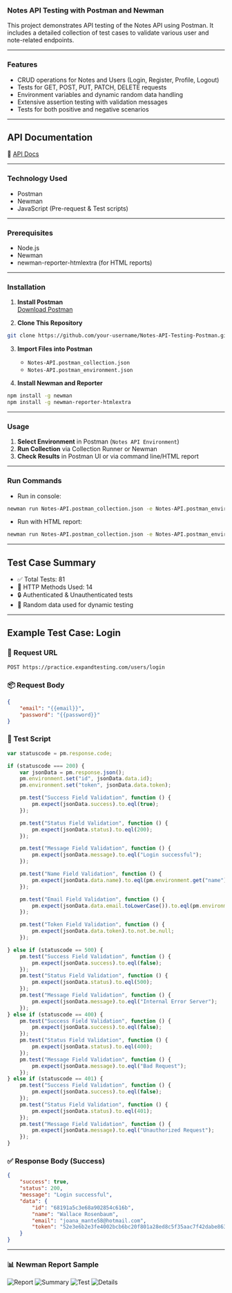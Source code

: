 ### **Notes API Testing with Postman and Newman**

This project demonstrates API testing of the Notes API using Postman. It includes a detailed collection of test cases to validate various user and note-related endpoints.

---

### **Features**

- CRUD operations for Notes and Users (Login, Register, Profile, Logout)
- Tests for GET, POST, PUT, PATCH, DELETE requests
- Environment variables and dynamic random data handling
- Extensive assertion testing with validation messages
- Tests for both positive and negative scenarios

---

## **API Documentation**  
🔗 [API Docs](https://practice.expandtesting.com/notes/api/api-docs/)

---

### **Technology Used**

- Postman  
- Newman  
- JavaScript (Pre-request & Test scripts)

---

### **Prerequisites**

- Node.js  
- Newman  
- newman-reporter-htmlextra (for HTML reports)

---

### **Installation**

1. **Install Postman**  
   [Download Postman](https://www.postman.com/downloads/)

2. **Clone This Repository**
```bash
git clone https://github.com/your-username/Notes-API-Testing-Postman.git
```

3. **Import Files into Postman**
   - `Notes-API.postman_collection.json`
   - `Notes-API.postman_environment.json`

4. **Install Newman and Reporter**
```bash
npm install -g newman
npm install -g newman-reporter-htmlextra
```

---

### **Usage**

1. **Select Environment** in Postman (`Notes API Environment`)
2. **Run Collection** via Collection Runner or Newman
3. **Check Results** in Postman UI or via command line/HTML report

---

### **Run Commands**

- Run in console:
```bash
newman run Notes-API.postman_collection.json -e Notes-API.postman_environment.json
```

- Run with HTML report:
```bash
newman run Notes-API.postman_collection.json -e Notes-API.postman_environment.json -r cli,htmlextra
```

---

## **Test Case Summary**

- ✅ Total Tests: 81  
- 🔁 HTTP Methods Used: 14  
- 🔒 Authenticated & Unauthenticated tests  
- 🎲 Random data used for dynamic testing

---

## **Example Test Case: Login**

### 🔗 Request URL  
```http
POST https://practice.expandtesting.com/users/login
```

### 📦 Request Body
```json
{
    "email": "{{email}}",
    "password": "{{password}}"
}
```

### 🧪 Test Script
```javascript
var statuscode = pm.response.code;

if (statuscode === 200) {
    var jsonData = pm.response.json();
    pm.environment.set("id", jsonData.data.id);
    pm.environment.set("token", jsonData.data.token);

    pm.test("Success Field Validation", function () {
        pm.expect(jsonData.success).to.eql(true);
    });

    pm.test("Status Field Validation", function () {
        pm.expect(jsonData.status).to.eql(200);
    });

    pm.test("Message Field Validation", function () {
        pm.expect(jsonData.message).to.eql("Login successful");
    });

    pm.test("Name Field Validation", function () {
        pm.expect(jsonData.data.name).to.eql(pm.environment.get("name"));
    });

    pm.test("Email Field Validation", function () {
        pm.expect(jsonData.data.email.toLowerCase()).to.eql(pm.environment.get("email").toLowerCase());
    });

    pm.test("Token Field Validation", function () {
        pm.expect(jsonData.data.token).to.not.be.null;
    });

} else if (statuscode == 500) {
    pm.test("Success Field Validation", function () {
        pm.expect(jsonData.success).to.eql(false);
    });
    pm.test("Status Field Validation", function () {
        pm.expect(jsonData.status).to.eql(500);
    });
    pm.test("Message Field Validation", function () {
        pm.expect(jsonData.message).to.eql("Internal Error Server");
    });
} else if (statuscode == 400) {
    pm.test("Success Field Validation", function () {
        pm.expect(jsonData.success).to.eql(false);
    });
    pm.test("Status Field Validation", function () {
        pm.expect(jsonData.status).to.eql(400);
    });
    pm.test("Message Field Validation", function () {
        pm.expect(jsonData.message).to.eql("Bad Request");
    });
} else if (statuscode == 401) {
    pm.test("Success Field Validation", function () {
        pm.expect(jsonData.success).to.eql(false);
    });
    pm.test("Status Field Validation", function () {
        pm.expect(jsonData.status).to.eql(401);
    });
    pm.test("Message Field Validation", function () {
        pm.expect(jsonData.message).to.eql("Unauthorized Request");
    });
}
```

### ✅ Response Body (Success)
```json
{
    "success": true,
    "status": 200,
    "message": "Login successful",
    "data": {
        "id": "68191a5c3e68a902854c616b",
        "name": "Wallace Rosenbaum",
        "email": "joana_mante58@hotmail.com",
        "token": "52e3e6b2e3fe4002bcb6bc20f801a28ed8c5f35aac7f42dabe863c42311af589"
    }
}
```

---

### 📊 Newman Report Sample  
![Report](https://drive.google.com/uc?id=1iutgxB_MsLMbqWoRlxtcM6u6ojC1Xobl)
![Summary](https://drive.google.com/uc?id=1mcdyntypMbDMT-RGg2G1x_eX8vrlewkm)
![Test](https://drive.google.com/uc?id=1RVXw2YzAFIsqZThRalq_uhLfW5skyTLk)
![Details](https://drive.google.com/uc?id=1t5-LB04wyCg5gcgxggOCihFFSDCWShDX)
